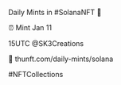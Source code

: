 Daily Mints in #SolanaNFT 🚀

⏰ Mint Jan 11

15UTC @SK3Creations

🔗 thunft.com/daily-mints/solana

#NFTCollections